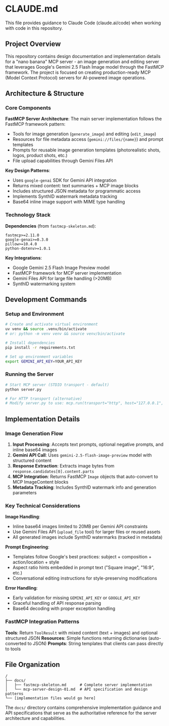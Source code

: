 # CLAUDE.md

This file provides guidance to Claude Code (claude.ai/code) when working with code in this repository.

## Project Overview

This repository contains design documentation and implementation details for a "nano banana" MCP server - an image generation and editing server that leverages Google's Gemini 2.5 Flash Image model through the FastMCP framework. The project is focused on creating production-ready MCP (Model Context Protocol) servers for AI-powered image operations.

## Architecture & Structure

### Core Components

**FastMCP Server Architecture**: The main server implementation follows the FastMCP framework pattern:
- Tools for image generation (`generate_image`) and editing (`edit_image`)
- Resources for file metadata access (`gemini://files/{name}`) and prompt templates
- Prompts for reusable image generation templates (photorealistic shots, logos, product shots, etc.)
- File upload capabilities through Gemini Files API

**Key Design Patterns**:
- Uses `google-genai` SDK for Gemini API integration
- Returns mixed content: text summaries + MCP image blocks
- Includes structured JSON metadata for programmatic access
- Implements SynthID watermark metadata tracking
- Base64 inline image support with MIME type handling

### Technology Stack

**Dependencies** (from `fastmcp-skeleton.md`):
```
fastmcp>=2.11.0
google-genai>=0.3.0
pillow>=10.4.0
python-dotenv>=1.0.1
```

**Key Integrations**:
- Google Gemini 2.5 Flash Image Preview model
- FastMCP framework for MCP server implementation
- Gemini Files API for large file handling (>20MB)
- SynthID watermarking system

## Development Commands

### Setup and Environment
```bash
# Create and activate virtual environment
uv venv && source .venv/bin/activate
# or: python -m venv venv && source venv/bin/activate

# Install dependencies
pip install -r requirements.txt

# Set up environment variables
export GEMINI_API_KEY=YOUR_API_KEY
```

### Running the Server
```bash
# Start MCP server (STDIO transport - default)
python server.py

# For HTTP transport (alternative)
# Modify server.py to use: mcp.run(transport="http", host="127.0.0.1", port=9000)
```

## Implementation Details

### Image Generation Flow
1. **Input Processing**: Accepts text prompts, optional negative prompts, and inline base64 images
2. **Gemini API Call**: Uses `gemini-2.5-flash-image-preview` model with structured content
3. **Response Extraction**: Extracts image bytes from `response.candidates[0].content.parts`
4. **MCP Integration**: Returns FastMCP `Image` objects that auto-convert to MCP ImageContent blocks
5. **Metadata Tracking**: Includes SynthID watermark info and generation parameters

### Key Technical Considerations

**Image Handling**:
- Inline base64 images limited to 20MB per Gemini API constraints
- Use Gemini Files API (`upload_file` tool) for larger files or reused assets
- All generated images include SynthID watermarks (tracked in metadata)

**Prompt Engineering**:
- Templates follow Google's best practices: subject + composition + action/location + style
- Aspect ratio hints embedded in prompt text ("Square image", "16:9", etc.)
- Conversational editing instructions for style-preserving modifications

**Error Handling**:
- Early validation for missing `GEMINI_API_KEY` or `GOOGLE_API_KEY`
- Graceful handling of API response parsing
- Base64 decoding with proper exception handling

### FastMCP Integration Patterns

**Tools**: Return `ToolResult` with mixed content (text + images) and optional structured JSON
**Resources**: Simple functions returning dictionaries (auto-converted to JSON)
**Prompts**: String templates that clients can pass directly to tools

## File Organization

```
/
├── docs/
│   ├── fastmcp-skeleton.md      # Complete server implementation
│   └── mcp-server-design-01.md  # API specification and design patterns
└── [implementation files would go here]
```

The `docs/` directory contains comprehensive implementation guidance and API specifications that serve as the authoritative reference for the server architecture and capabilities.